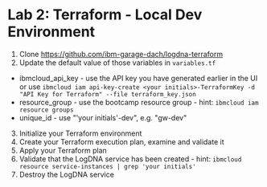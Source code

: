 # Lab 2: Terraform - Local Dev Environment

1. Clone https://github.com/ibm-garage-dach/logdna-terraform
2. Update the default value of those variables in `variables.tf`
* ibmcloud_api_key - use the API key you have generated earlier in the UI or use `ibmcloud iam api-key-create <your initials>-TerraformKey -d "API Key for Terraform" --file terraform_key.json`
* resource_group - use the bootcamp resource group - hint: `ibmcloud iam resource groups`
* unique_id - use "'your initials'-dev", e.g. "gw-dev"


3. Initialize your Terraform environment
4. Create your Terraform execution plan, examine and validate it 
5. Apply your Terraform plan
6. Validate that the LogDNA service has been created - hint: `ibmcloud resource service-instances | grep 'your initials'`
7. Destroy the LogDNA service
